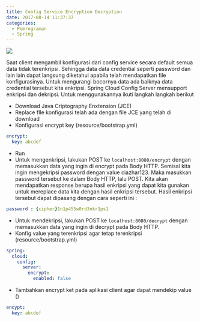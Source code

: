 ```yaml
---
title: Config Service Encryption Decryption
date: 2017-08-14 11:37:37
categories:
  - Pemrograman
  - Spring
---
```


![](https://stocklogos-pd.s3.amazonaws.com/styles/logo-medium-alt/logos/image/1398937767-b70129ba6592929d32c0337c3eea2880.png?itok=NBZRaOhz)

Saat client mengambil konfigurasi dari config service secara default semua data tidak terenkripsi. Sehingga data data credential seperti password dan lain lain dapat langsung diketahui apabila telah mendapatkan file konfigurasinya. Untuk mengurangi bocornya data ada baiknya data credential tersebut kita enkripsi.
Spring Cloud Config Server mensupport enkripsi dan dekripsi. Untuk menggunakannya ikuti langkah langkah berikut

- Download Java Criptography Enxtension (JCE)
- Replace fIle konfigurasi telah ada dengan file JCE yang telah di download
- Konfigurasi encrypt key (resource/bootstrap.yml)
```yml
encrypt:
  key: abcdef
```
- Run
- Untuk mengenkripsi, lakukan POST ke `localhost:8080/encrypt` dengan memasukkan data yang ingin di encrypt pada Body HTTP. Semisal kita ingin mengekripsi password dengan value ciazhar123. Maka masukkan password tersebut ke dalam Body HTTP, lalu POST. Kita akan mendapatkan response berupa hasil enkripsi yang dapat kita gunakan untuk mereplace data kita dengan hasil enkripsi tersebut. Hasil enkripsi tersebut dapat dipasang dengan cara seperti ini :
```yml
password : {cipher}1n1p455w0rd3nkr1ps1
```
- Untuk mendekripsi, lakukan POST ke `localhost:8080/decrypt` dengan memasukkan data yang ingin di decrypt pada Body HTTP.
- Konfig value yang terenkripsi agar tetap terenkripsi (resource/bootstrap.yml)
```yml
spring:
  cloud:
    config:
      server:
        encrypt:
          enabled: false
```
- Tambahkan encrypt ket pada aplikasi client agar dapat mendekip value ()
```yml
encypt:
  key: abcdef
```